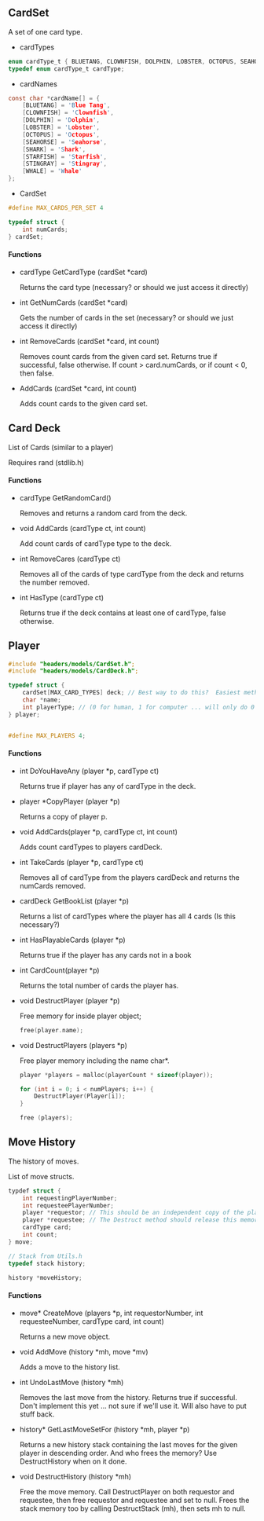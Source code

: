 ## CardSet

A set of one card type.

* cardTypes

````c
enum cardType_t { BLUETANG, CLOWNFISH, DOLPHIN, LOBSTER, OCTOPUS, SEAHORSE, SHARK, STARFISH, STINGRAY, WHALE, MAX_CARD_TYPES }
typedef enum cardType_t cardType;
````

* cardNames

````c
const char *cardName[] = {
	[BLUETANG] = 'Blue Tang',
	[CLOWNFISH] = 'Clownfish',
	[DOLPHIN] = 'Dolphin',
	[LOBSTER] = 'Lobster',
	[OCTOPUS] = 'Octopus',
	[SEAHORSE] = 'Seahorse',
	[SHARK] = 'Shark',
	[STARFISH] = 'Starfish',
	[STINGRAY] = 'Stingray',
	[WHALE] = 'Whale'
};
````

* CardSet

````c
#define MAX_CARDS_PER_SET 4

typedef struct {
	int numCards;
} cardSet;
````

#### Functions

* cardType GetCardType (cardSet *card)

	Returns the card type (necessary? or should we just access it directly)

* int GetNumCards (cardSet *card)

	Gets the number of cards in the set (necessary? or should we just access it directly)

* int RemoveCards (cardSet *card, int count)

	Removes count cards from the given card set.  Returns true if successful, false otherwise.
	If count > card.numCards, or if count < 0, then false.

* AddCards (cardSet *card, int count)

	Adds count cards to the given card set.

## Card Deck

List of Cards (similar to a player)

Requires rand (stdlib.h)

#### Functions

* cardType GetRandomCard()

	Removes and returns a random card from the deck.

* void AddCards (cardType ct, int count)

	Add count cards of cardType type to the deck.

* int RemoveCares (cardType ct)

	Removes all of the cards of type cardType from the deck and
	returns the number removed.

* int HasType (cardType ct)

	Returns true if the deck contains at least one of cardType, false otherwise.

## Player

````c
#include "headers/models/CardSet.h";
#include "headers/models/CardDeck.h";

typedef struct {
	cardSet[MAX_CARD_TYPES] deck; // Best way to do this?  Easiest method: cardSet[MAX_CARD_TYPES] deck;
	char *name;
	int playerType; // (0 for human, 1 for computer ... will only do 0's for now)	
} player;


#define MAX_PLAYERS 4;

````

#### Functions

* int DoYouHaveAny (player *p, cardType ct)

	Returns true if player has any of cardType in the deck.

* player *CopyPlayer (player *p)

	Returns a copy of player p.

* void AddCards(player *p, cardType ct, int count)

	Adds count cardTypes to players cardDeck.

* int TakeCards (player *p, cardType ct)

	Removes all of cardType from the players cardDeck and returns the numCards removed.

* cardDeck GetBookList (player *p)

	Returns a list of cardTypes where the player has all 4 cards  (Is this necessary?)

* int HasPlayableCards (player *p)

	Returns true if the player has any cards not in a book

* int CardCount(player *p)

	Returns the total number of cards the player has.

* void DestructPlayer (player *p)

	Free memory for inside player object;

	````c
	free(player.name);
	````

* void DestructPlayers (players *p)
	
	Free player memory including the name char*.
	
	````c
	player *players = malloc(playerCount * sizeof(player));

	for (int i = 0; i < numPlayers; i++) {
		DestructPlayer(Player[i]);
	}

	free (players);
	````

## Move History

The history of moves.

List of move structs.

````c
typdef struct {
	int requestingPlayerNumber;
	int requesteePlayerNumber;
	player *requestor; // This should be an independent copy of the player as it existed just after the move was executed.
	player *requestee; // The Destruct method should release this memory.
	cardType card;
	int count;
} move;

// Stack from Utils.h
typedef stack history;

history *moveHistory;
````

#### Functions

* move* CreateMove (players *p, int requestorNumber, int requesteeNumber, cardType card, int count)

	Returns a new move object.

* void AddMove (history *mh, move *mv)

	Adds a move to the history list.

* int UndoLastMove (history *mh)

	Removes the last move from the history.
	Returns true if successful.
	Don't implement this yet ... not sure if we'll use it.
	Will also have to put stuff back.

* history* GetLastMoveSetFor (history *mh, player *p)

	Returns a new history stack containing the last moves for the given player in descending order.
	And who frees the memory?  Use DestructHistory when on it done.

* void DestructHistory (history *mh)

	Free the move memory.
	Call DestructPlayer on both requestor and requestee, then free requestor and requestee and set to null.
	Frees the stack memory too by calling DestructStack (mh), then sets mh to null.






